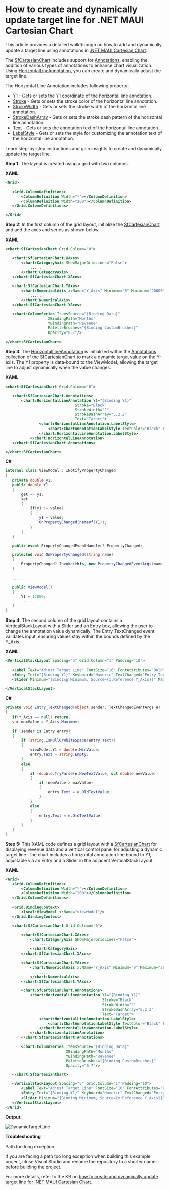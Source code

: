 # How to create and dynamically update target line for .NET MAUI Cartesian Chart
This article provides a detailed walkthrough on  how to add and dynamically update a target line using annotations in [.NET MAUI Cartesian Chart](https://www.syncfusion.com/maui-controls/maui-cartesian-charts).

The [SfCartesianChart](https://help.syncfusion.com/cr/maui/Syncfusion.Maui.Charts.SfCartesianChart.html) includes support for [Annotations](https://help.syncfusion.com/cr/maui/Syncfusion.Maui.Charts.SfCartesianChart.html#Syncfusion_Maui_Charts_SfCartesianChart_Annotations), enabling the addition of various types of annotations to enhance chart visualization. Using [HorizontalLineAnnotation](https://help.syncfusion.com/cr/maui/Syncfusion.Maui.Charts.HorizontalLineAnnotation.html), you can create and dynamically adjust the target line.

The Horizontal Line Annotation includes following property:

* [Y1](https://help.syncfusion.com/cr/maui/Syncfusion.Maui.Charts.ChartAnnotation.html#Syncfusion_Maui_Charts_ChartAnnotation_Y1) - Gets or sets the Y1 coordinate of the horizontal line annotation.
* [Stroke](https://help.syncfusion.com/cr/maui/Syncfusion.Maui.Charts.ShapeAnnotation.html#Syncfusion_Maui_Charts_ShapeAnnotation_Stroke) - Gets or sets the stroke color of the horizontal line annotation.
* [StrokeWidth](https://help.syncfusion.com/cr/maui/Syncfusion.Maui.Charts.ShapeAnnotation.html#Syncfusion_Maui_Charts_ShapeAnnotation_StrokeWidth) - Gets or sets the stroke width of the horizontal line annotation.
* [StrokeDashArray](https://help.syncfusion.com/cr/maui/Syncfusion.Maui.Charts.ShapeAnnotation.html#Syncfusion_Maui_Charts_ShapeAnnotation_StrokeDashArray) - Gets or sets the stroke dash pattern of the horizontal line annotation.
* [Text](https://help.syncfusion.com/cr/maui/Syncfusion.Maui.Charts.ShapeAnnotation.html#Syncfusion_Maui_Charts_ShapeAnnotation_Text) - Gets or sets the annotation text of the horizontal line annotation.
* [LabelStyle](https://help.syncfusion.com/cr/maui/Syncfusion.Maui.Charts.ShapeAnnotation.html#Syncfusion_Maui_Charts_ShapeAnnotation_LabelStyle) - Gets or sets the style for customizing the annotation text of the horizontal line annotation.

Learn step-by-step instructions and gain insights to create and dynamically update the target line.

**Step 1:** The layout is created using a grid with two columns.

**XAML**
 
 ```xml
<Grid>

    <Grid.ColumnDefinitions>
        <ColumnDefinition Width="*"></ColumnDefinition>
        <ColumnDefinition Width="200"></ColumnDefinition>
    </Grid.ColumnDefinitions>

</Grid> 
 ```
 
**Step 2:** In the first column of the grid layout, initialize the [SfCartesianChart](https://help.syncfusion.com/maui/cartesian-charts/getting-started) and add the axes and series as shown below.

**XAML**

 ```xml
<chart:SfCartesianChart Grid.Column="0">

    <chart:SfCartesianChart.XAxes>
        <chart:CategoryAxis ShowMajorGridLines="False">
            .....
        </chart:CategoryAxis>
    </chart:SfCartesianChart.XAxes>

    <chart:SfCartesianChart.YAxes>
        <chart:NumericalAxis x:Name="Y_Axis" Minimum="0" Maximum="20000" Interval="5000" ShowMajorGridLines="False" PlotOffsetEnd="30">
            .....
        </chart:NumericalAxis>
    </chart:SfCartesianChart.YAxes>

    <chart:ColumnSeries ItemsSource="{Binding Data}"
                    XBindingPath="Months"
                    YBindingPath="Revenue"
                    PaletteBrushes="{Binding CustomBrushes}"
                    Opacity="0.7"/>

</chart:SfCartesianChart> 
 ```
 
**Step 3:** The [HorizontalLineAnnotation](https://help.syncfusion.com/maui/cartesian-charts/annotation#vertical-and-horizontal-line-annotations) is initialized within the [Annotations](https://help.syncfusion.com/maui/cartesian-charts/annotation) collection of the [SfCartesianChart](https://help.syncfusion.com/maui/cartesian-charts/getting-started) to mark a dynamic target value on the Y-axis. The Y1 property is data-bound to the ViewModel, allowing the target line to adjust dynamically when the value changes.

**XAML**

 ```xml
<chart:SfCartesianChart Grid.Column="0">

    <chart:SfCartesianChart.Annotations>
        <chart:HorizontalLineAnnotation Y1="{Binding Y1}"
                                Stroke="Black"
                                StrokeWidth="2"
                                StrokeDashArray="5,2,2"
                                Text="Target">
                <chart:HorizontalLineAnnotation.LabelStyle>
                    <chart:ChartAnnotationLabelStyle TextColor="Black" FontSize="14" FontAttributes="Bold" HorizontalTextAlignment="Start" VerticalTextAlignment="Start"/>
                </chart:HorizontalLineAnnotation.LabelStyle>
            </chart:HorizontalLineAnnotation>
    </chart:SfCartesianChart.Annotations>

</chart:SfCartesianChart> 
 ```
 
**C#**

 ```csharp
internal class ViewModel : INotifyPropertyChanged
{
    private double y1;
    public double Y1
    {
        get => y1;
        set
        {
            if(y1 != value)
            {
                y1 = value;
                OnPropertyChanged(nameof(Y1));
            }
        }
    }

    public event PropertyChangedEventHandler? PropertyChanged;

    protected void OnPropertyChanged(string name)
    {
        PropertyChanged?.Invoke(this, new PropertyChangedEventArgs(name));
    }

    .....

    public ViewModel()
    {
        Y1 = 12000;
        .....
    }
} 
 ```
 
**Step 4:** The second column of the grid layout contains a VerticalStackLayout with a Slider and an Entry box, allowing the user to change the annotation value dynamically. The Entry_TextChanged event validates input, ensuring values stay within the bounds defined by the Y_Axis.

**XAML**
 
 ```xml
<VerticalStackLayout Spacing="5" Grid.Column="1" Padding="10">

    <Label Text="Adjust Target Line" FontSize="16" FontAttributes="Bold" HorizontalOptions="Center"/>
    <Entry Text="{Binding Y1}" Keyboard="Numeric" TextChanged="Entry_TextChanged"/>
    <Slider Minimum="{Binding Minimum, Source={x:Reference Y_Axis}}" Maximum="{Binding Maximum, Source={x:Reference Y_Axis}}" Value="{Binding Y1}"/>
    
</VerticalStackLayout>
 ```
 
**C#**
 
 ```csharp
private void Entry_TextChanged(object sender, TextChangedEventArgs e)
{
    if(Y_Axis == null) return;
    var maxValue = Y_Axis.Maximum;
    
    if (sender is Entry entry)
    {
        if (string.IsNullOrWhiteSpace(entry.Text))
        {
            viewModel.Y1 = double.MinValue;
            entry.Text = string.Empty;
        }
        else
        {
            if (double.TryParse(e.NewTextValue, out double newValue))
            {
                if (newValue > maxValue)
                {
                    entry.Text = e.OldTextValue;
                }
            }
            else
            {
                entry.Text = e.OldTextValue;
            }
        }
    }
} 
 ```

**Step 5:** This XAML code defines a grid layout with a [SfCartesianChart](https://help.syncfusion.com/maui/cartesian-charts/getting-started) for displaying revenue data and a vertical control panel for adjusting a dynamic target line. The chart includes a horizontal annotation line bound to Y1, adjustable via an Entry and a Slider in the adjacent VerticalStackLayout.

**XAML**
  
 ```xml
<Grid>
    <Grid.ColumnDefinitions>
        <ColumnDefinition Width="*"></ColumnDefinition>
        <ColumnDefinition Width="200"></ColumnDefinition>
    </Grid.ColumnDefinitions>

    <Grid.BindingContext>
        <local:ViewModel x:Name="viewModel"/>
    </Grid.BindingContext>

    <chart:SfCartesianChart Grid.Column="0">

        <chart:SfCartesianChart.XAxes>
            <chart:CategoryAxis ShowMajorGridLines="False">
                .....
            </chart:CategoryAxis>
        </chart:SfCartesianChart.XAxes>

        <chart:SfCartesianChart.YAxes>
            <chart:NumericalAxis x:Name="Y_Axis" Minimum="0" Maximum="20000" Interval="5000" ShowMajorGridLines="False" PlotOffsetEnd="30">
                .....
            </chart:NumericalAxis>
        </chart:SfCartesianChart.YAxes>

        <chart:SfCartesianChart.Annotations>
            <chart:HorizontalLineAnnotation Y1="{Binding Y1}"
                                            Stroke="Black"
                                            StrokeWidth="2"
                                            StrokeDashArray="5,2,2"
                                            Text="Target">
                <chart:HorizontalLineAnnotation.LabelStyle>
                    <chart:ChartAnnotationLabelStyle TextColor="Black" FontSize="14" FontAttributes="Bold" HorizontalTextAlignment="Start" VerticalTextAlignment="Start"/>
                </chart:HorizontalLineAnnotation.LabelStyle>
            </chart:HorizontalLineAnnotation>
        </chart:SfCartesianChart.Annotations>

        <chart:ColumnSeries ItemsSource="{Binding Data}"
                            XBindingPath="Months"
                            YBindingPath="Revenue"
                            PaletteBrushes="{Binding CustomBrushes}"
                            Opacity="0.7"/>

    </chart:SfCartesianChart>

    <VerticalStackLayout Spacing="5" Grid.Column="1" Padding="10">
        <Label Text="Adjust Target Line" FontSize="16" FontAttributes="Bold" HorizontalOptions="Center"/>
        <Entry Text="{Binding Y1}" Keyboard="Numeric" TextChanged="Entry_TextChanged"/>
        <Slider Minimum="{Binding Minimum, Source={x:Reference Y_Axis}}" Maximum="{Binding Maximum, Source={x:Reference Y_Axis}}" Value="{Binding Y1}"/>
    </VerticalStackLayout>
</Grid> 
 ```

**Output:**

![DynamicTargetLine](https://github.com/user-attachments/assets/737beb67-861f-44f6-815f-3f6dde45d8fc)

**Troubleshooting**

Path too long exception

If you are facing a path too long exception when building this example project, close Visual Studio and rename the repository to a shorter name before building the project.

For more details, refer to the KB on [how to create and dynamically update target line for .NET MAUI Cartesian Chart](https://support.syncfusion.com/agent/kb/18517).

